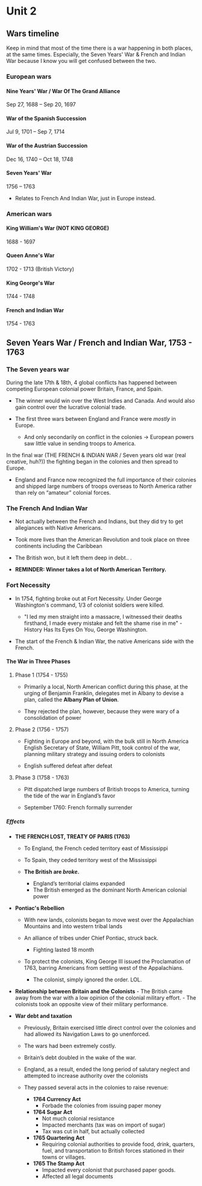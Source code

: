 # Unit 2
## Wars timeline

 Keep in mind that most of the time there is a war happening in both places, at the same times. Especially, the Seven Years' War & French and Indian War because I know you will get confused between the two.

### European wars

#### Nine Years' War / War Of The Grand Alliance
 Sep 27, 1688 – Sep 20, 1697

#### War of the Spanish Succession
 Jul 9, 1701 – Sep 7, 1714

#### War of the Austrian Succession
 Dec 16, 1740 – Oct 18, 1748

#### Seven Years' War
 1756 – 1763

 - Relates to French And Indian War, just in Europe instead.

### American wars

#### King William's War (NOT KING GEORGE)
 1688 - 1697

#### Queen Anne's War
 1702 - 1713 (British Victory)

#### King George's War
 1744 - 1748
  
#### French and Indian War
 1754 - 1763

## Seven Years War / French and Indian War, 1753 - 1763 

### The Seven years war
  
  During the late 17th & 18th, 4 global conflicts has happened between competing European colonial power Britain, France, and Spain.

  - The winner would win over the West Indies and Canada. And would also gain control over the lucrative colonial trade.

  - The first three wars between England and France were *mostly* in Europe.
    - And only secondarily on conflict in the colonies → European powers saw little value in sending troops to America.
 
 In the final war (THE FRENCH & INDIAN WAR / Seven years old war (real creative, huh?)) the fighting began in the colonies and then spread to Europe.

 - England and France now recognized the full importance of their colonies and shipped large numbers of troops overseas to North America rather than rely on “amateur” colonial forces.

### The French And Indian War 
 - Not actually between the French and Indians, but they did try to get allegiances with Native Americans.

 - Took more lives than the American Revolution and took place on three continents including the Caribbean 

 - The British won, but it left them deep in debt.. .

 - **REMINDER: Winner takes a lot of North American Territory.**

### Fort Necessity

  - In 1754, fighting broke out at Fort Necessity. Under George Washington's command, 1/3 of colonist soldiers were killed.
    - "I led my men straight into a massacre, I witnessed their deaths firsthand, I made every mistake and felt the shame rise in me" - History Has Its Eyes On You, George Washington.

  - The start of the French & Indian War, the native Americans side with the French.

#### The War in Three Phases

 1. Phase 1 (1754 - 1755)
    * Primarily a local, North American conflict during this phase, at the urging of Benjamin Franklin, delegates met in Albany to devise a plan, called the **Albany Plan of Union**.

    * They rejected the plan, however, because they were wary of a consolidation of power
 
 2. Phase 2 (1756 - 1757)
    * Fighting in Europe and beyond, with the bulk still in North America English Secretary of State, William Pitt, took control of the war, planning military strategy and issuing orders to colonists

    * English suffered defeat after defeat

 3. Phase 3 (1758 - 1763)
    * Pitt dispatched large numbers of British troops to America, turning the tide of the war in England’s favor

    * September 1760: French formally surrender

##### Effects

  - **THE FRENCH LOST, TREATY OF PARIS (1763)**
    - To England, the French ceded territory east of Mississippi 

    - To Spain, they ceded territory west of the Mississippi

    - **The British are *broke*.**
      - England’s territorial claims expanded
      - The British emerged as the dominant North American colonial power

  - **Pontiac's Rebellion**
    - With new lands, colonists began to move west over the Appalachian Mountains and into western tribal lands
    
    - An alliance of tribes under Chief Pontiac, struck back. 
      - Fighting lasted 18 month

    - To protect the colonists, King George III issued the Proclamation of 1763, barring Americans from settling west of the Appalachians.
      - The colonist, simply ignored the order. LOL.

  -  **Relationship between Britain and the Colonists**
    - The British came away from the war with a low opinion of the colonial military effort. 
    - The colonists took an opposite view of their military performance.

  - **War debt and taxation**
    - Previously, Britain exercised little direct control over the colonies and had allowed its Navigation Laws to go unenforced. 
    - The wars had been extremely costly.
    - Britain’s debt doubled in the wake of the war.
    - England, as a result, ended the long period of salutary neglect and attempted to increase authority over the colonists
    
    - They passed several acts in the colonies to raise revenue:
      - **1764 Currency Act**
        - Forbade the colonies from issuing paper money
      - **1764 Sugar Act**
        - Not much colonial resistance
        - Impacted merchants (tax was on import of sugar)
        - Tax was cut in half, but actually collected
      - **1765 Quartering Act**
        - Requiring colonial authorities to provide food, drink, quarters, fuel, and transportation to British forces stationed in their towns or villages.
      - **1765 The Stamp Act**
        - Impacted every colonist that purchased paper goods.
        - Affected all legal documents




